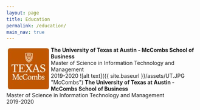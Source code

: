 ```yaml
---
layout: page
title: Education
permalink: /education/
main_nav: true
---
```


<!-- <table border=0>
<tr> -->
<!-- <td> </td> -->
<img src="/assets/UT.JPG" align="left">
<!-- <td> -->
<b> The University of Texas at Austin - McCombs School of Business </b> <br> Master of Science in Information Technology and Management 
<br> 2019-2020
<!-- </td></tr></table>  -->
![alt text]({{ site.baseurl }}/assets/UT.JPG "McCombs")
<b> The University of Texas at Austin - McCombs School of Business </b> <br> Master of Science in Information Technology and Management 
<br> 2019-2020
